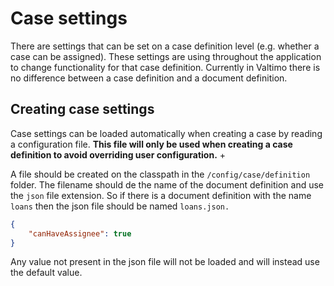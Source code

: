 # Case settings

There are settings that can be set on a case definition level (e.g. whether a case can be assigned). These settings are
using throughout the application to change functionality for that case definition. Currently in Valtimo there is no 
difference between a case definition and a document definition.

## Creating case settings

Case settings can be loaded automatically when creating a case by reading a configuration file. **This file will only
be used when creating a case definition to avoid overriding user configuration.** +

A file should be created on the classpath in the `/config/case/definition` folder. The filename should de the name of 
the document definition and use the `json` file extension. So if there is a document definition with the name `loans` 
then the json file should be named `loans.json.`

```json
{
    "canHaveAssignee": true
}
```

Any value not present in the json file will not be loaded and will instead use the default value.

